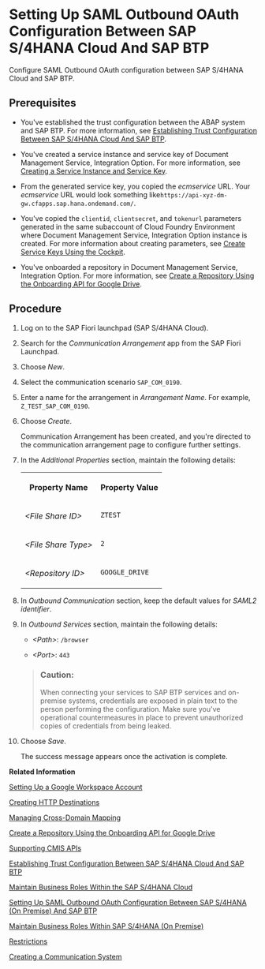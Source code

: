 <!-- loio26f9c07089fc4ab19372a4313c9ac3a6 -->

# Setting Up SAML Outbound OAuth Configuration Between SAP S/4HANA Cloud And SAP BTP

Configure SAML Outbound OAuth configuration between SAP S/4HANA Cloud and SAP BTP.



<a name="loio26f9c07089fc4ab19372a4313c9ac3a6__prereq_x5f_gbb_5tb"/>

## Prerequisites

-   You've established the trust configuration between the ABAP system and SAP BTP. For more information, see [Establishing Trust Configuration Between SAP S/4HANA Cloud And SAP BTP](establishing-trust-configuration-between-sap-s-4hana-cloud-and-sap-btp-66f91a9.md).

-   You've created a service instance and service key of Document Management Service, Integration Option. For more information, see [Creating a Service Instance and Service Key](integration-option-guide/creating-a-service-instance-and-service-key-fe7f1e5.md).

-   From the generated service key, you copied the *ecmservice* URL. Your *ecmservice* URL would look something like`https://api-xyz-dm-gw.cfapps.sap.hana.ondemand.com/`.

-   You've copied the `clientid`, `clientsecret`, and `tokenurl` parameters generated in the same subaccount of Cloud Foundry Environment where Document Management Service, Integration Option instance is created. For more information about creating parameters, see [Create Service Keys Using the Cockpit](https://help.sap.com/viewer/65de2977205c403bbc107264b8eccf4b/Cloud/en-US/cdf4f200db3e4c248fa67401937b2f78.html).

-   You've onboarded a repository in Document Management Service, Integration Option. For more information, see [Create a Repository Using the Onboarding API for Google Drive](create-a-repository-using-the-onboarding-api-for-google-drive-90faa8c.md).



## Procedure

1.  Log on to the SAP Fiori launchpad \(SAP S/4HANA Cloud\).

2.  Search for the *Communication Arrangement* app from the SAP Fiori Launchpad.

3.  Choose *New*.

4.  Select the communication scenario `SAP_COM_0190`.

5.  Enter a name for the arrangement in *Arrangement Name*. For example, `Z_TEST_SAP_COM_0190`.

6.  Choose *Create*.

    Communication Arrangement has been created, and you're directed to the communication arrangement page to configure further settings.

7.  In the *Additional Properties* section, maintain the following details:


    <table>
    <tr>
    <th valign="top">

    Property Name
    
    </th>
    <th valign="top">

    Property Value
    
    </th>
    </tr>
    <tr>
    <td valign="top">
    
    *<File Share ID\>*
    
    </td>
    <td valign="top">
    
    `ZTEST`
    
    </td>
    </tr>
    <tr>
    <td valign="top">
    
    *<File Share Type\>*
    
    </td>
    <td valign="top">
    
    `2`
    
    </td>
    </tr>
    <tr>
    <td valign="top">
    
    *<Repository ID\>*
    
    </td>
    <td valign="top">
    
    `GOOGLE_DRIVE`
    
    </td>
    </tr>
    </table>
    
8.  In *Outbound Communication* section, keep the default values for *SAML2 identifier*.

9.  In *Outbound Services* section, maintain the following details:

    -   *<Path\>*: `/browser`

    -   *<Port\>*: `443`

    > ### Caution:  
    > When connecting your services to SAP BTP services and on-premise systems, credentials are exposed in plain text to the person performing the configuration. Make sure you've operational countermeasures in place to prevent unauthorized copies of credentials from being leaked.

10. Choose *Save*.

    The success message appears once the activation is complete.


**Related Information**  


[Setting Up a Google Workspace Account](setting-up-a-google-workspace-account-9670f69.md "Create your Google Workspace Account to connect to Document Management Service, Integration Option.")

[Creating HTTP Destinations](creating-http-destinations-2b04ac7.md "Create destinations in your SAP BTP subaccount to connect Google Drive with Document Management Service, Integration Option.")

[Managing Cross-Domain Mapping](managing-cross-domain-mapping-96d2d97.md "Manage cross-domain mapping if your domain is different from the Google Workspace domain.")

[Create a Repository Using the Onboarding API for Google Drive](create-a-repository-using-the-onboarding-api-for-google-drive-90faa8c.md "Create your repository to Document Management Service, Integration Option as it's required for establishing a connection with Google Drive.")

[Supporting CMIS APIs](supporting-cmis-apis-4288da6.md "Following is a list of all supported CMIS (Content Management Interoperability Services) REST APIs.")

[Establishing Trust Configuration Between SAP S/4HANA Cloud And SAP BTP](establishing-trust-configuration-between-sap-s-4hana-cloud-and-sap-btp-66f91a9.md "To establish SAML trust to the identity providers generated in the SAP S/4HANA Cloud, import the SAML identity provider metadata to the Cloud Foundry account.")

[Maintain Business Roles Within the SAP S/4HANA Cloud](maintain-business-roles-within-the-sap-s-4hana-cloud-091973b.md "Create and maintain business roles based on the selected business catalogs.")

[Setting Up SAML Outbound OAuth Configuration Between SAP S/4HANA \(On Premise\) And SAP BTP](setting-up-saml-outbound-oauth-configuration-between-sap-s-4hana-on-premise-and-sap-btp-699a106.md "Configure SAML Outbound OAuth configuration between SAP S/4HANA (on premise) and SAP BTP.")

[Maintain Business Roles Within SAP S/4HANA \(On Premise\)](maintain-business-roles-within-sap-s-4hana-on-premise-d1999cf.md "You can define authorizations for your custom business roles in SAP S/4HANA (On Premise).")

[Restrictions](restrictions-ed62ee4.md "The following is a list of various restrictions provided by Google Drive APIs to support Google Workspace Integration.")

[Creating a Communication System](creating-a-communication-system-adfc134.md "Create a communication system to link to a communication arrangement.")

